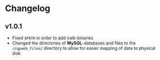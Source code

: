 # Changelog

## v1.0.1
* Fixed `$PATH` in order to add cwb-binaries
* Changed the directories of **MySQL**-databases and files to the `/cqpweb_files/` directory to allow for easier mapping of data to physical disk
